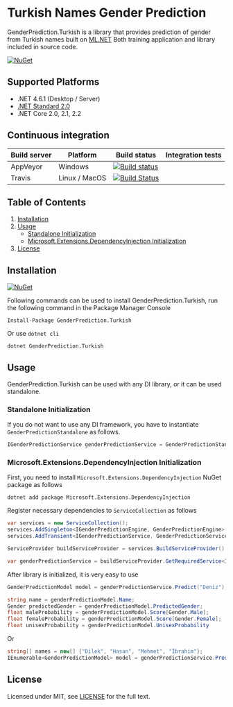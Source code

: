 # Turkish Names Gender Prediction

GenderPrediction.Turkish is a library that provides prediction of gender from Turkish names built on [ML.NET](https://github.com/dotnet/machinelearning)
Both training application and library included in source code.

[![NuGet](https://img.shields.io/nuget/v/GenderPrediction.Turkish.svg)](https://www.nuget.org/packages/GenderPrediction.Turkish)

## Supported Platforms

* .NET 4.6.1 (Desktop / Server)
* [.NET Standard 2.0](https://docs.microsoft.com/en-us/dotnet/standard/net-standard)
* .NET Core 2.0, 2.1, 2.2

## Continuous integration

| Build server                | Platform      | Build status                                                                                                                                                        | Integration tests                                                                                                                                                   |
|-----------------------------|---------------|---------------------------------------------------------------------------------------------------------------------------------------------------------------------|---------------------------------------------------------------------------------------------------------------------------------------------------------------------|
| AppVeyor                    | Windows       | [![Build status](https://ci.appveyor.com/api/projects/status/xxcqx220o71bnghq?svg=true)](https://ci.appveyor.com/project/Blind-Striker/gender-prediction-turkish)           | |
| Travis                      | Linux / MacOS | [![Build Status](https://travis-ci.com/Blind-Striker/gender-prediction-turkish.svg?token=Vj8PGFoMvzHtyPjfWb4P&branch=master)](https://travis-ci.com/Blind-Striker/gender-prediction-turkish)  | |


## Table of Contents

1. [Installation](#installation)
2. [Usage](#usage)
    - [Standalone Initialization](#standalone-initialization)
    - [Microsoft.Extensions.DependencyInjection Initialization](#microsoftextensionsdependencyinjection-initialization)
3. [License](#license)

## Installation

[![NuGet](https://img.shields.io/nuget/v/GenderPrediction.Turkish.svg)](https://www.nuget.org/packages/GenderPrediction.Turkish) 

Following commands can be used to install GenderPrediction.Turkish, run the following command in the Package Manager Console

```
Install-Package GenderPrediction.Turkish
```

Or use `dotnet cli`

```
dotnet GenderPrediction.Turkish
```
## Usage

GenderPrediction.Turkish can be used with any DI library, or it can be used standalone.

### Standalone Initialization

If you do not want to use any DI framework, you have to instantiate `GenderPredictionStandalone` as follows.

```csharp
IGenderPredictionService genderPredictionService = GenderPredictionStandalone.Create();
```

### Microsoft.Extensions.DependencyInjection Initialization

First, you need to install `Microsoft.Extensions.DependencyInjection` NuGet package as follows

```
dotnet add package Microsoft.Extensions.DependencyInjection
```

Register necessary dependencies to `ServiceCollection` as follows

```csharp
var services = new ServiceCollection();
services.AddSingleton<IGenderPredictionEngine, GenderPredictionEngine>();
services.AddTransient<IGenderPredictionService, GenderPredictionService>();

ServiceProvider buildServiceProvider = services.BuildServiceProvider();

var genderPredictionService = buildServiceProvider.GetRequiredService<IGenderPredictionService>();
```

After library is initialized, it is very easy to use

```csharp
GenderPredictionModel model = genderPredictionService.Predict("Deniz");

string name = genderPredictionModel.Name;
Gender predictedGender = genderPredictionModel.PredictedGender;
float maleProbability = genderPredictionModel.Score[Gender.Male];
float femaleProbability = genderPredictionModel.Score[Gender.Female];
float unisexProbability = genderPredictionModel.UnisexProbability
```

Or

```csharp
string[] names = new[] {"Dilek", "Hasan", "Mehmet", "İbrahim"};
IEnumerable<GenderPredictionModel> model = genderPredictionService.Predict(names);
```

## License
Licensed under MIT, see [LICENSE](LICENSE) for the full text.
